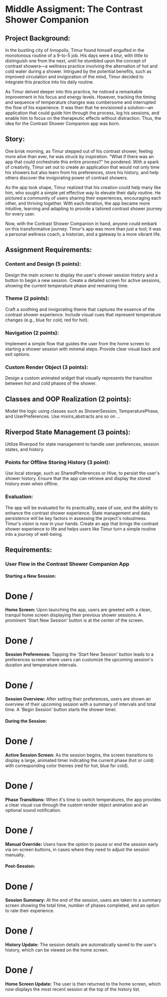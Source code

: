 # Middle Assigment: The Contrast Shower Companion

## Project Background:
In the bustling city of Innopolis, Timur found himself engulfed in the monotonous routine of a 9-to-5 job. His days were a blur, with little to distinguish one from the next, until he stumbled upon the concept of contrast showers—a wellness practice involving the alternation of hot and cold water during a shower. Intrigued by the potential benefits, such as improved circulation and invigoration of the mind, Timur decided to integrate this practice into his daily routine.

As Timur delved deeper into this practice, he noticed a remarkable improvement in his focus and energy levels. However, tracking the timing and sequence of temperature changes was cumbersome and interrupted the flow of his experience. It was then that he envisioned a solution—an application that could guide him through the process, log his sessions, and enable him to focus on the therapeutic effects without distraction. Thus, the idea for the Contrast Shower Companion app was born.

## Story:
One brisk morning, as Timur stepped out of his contrast shower, feeling more alive than ever, he was struck by inspiration. "What if there was an app that could orchestrate this entire process?" he pondered. With a spark of creativity, Timur set out to create an application that would not only time his showers but also learn from his preferences, store his history, and help others discover the invigorating power of contrast showers.

As the app took shape, Timur realized that his creation could help many like him, who sought a simple yet effective way to elevate their daily routine. He pictured a community of users sharing their experiences, encouraging each other, and thriving together. With each iteration, the app became more intuitive, learning and adapting to provide a tailored contrast shower journey for every user.

Now, with the Contrast Shower Companion in hand, anyone could embark on this transformative journey. Timur's app was more than just a tool; it was a personal wellness coach, a historian, and a gateway to a more vibrant life.


## Assignment Requirements:


### Content and Design (5 points):

Design the main screen to display the user's shower session history and a button to begin a new session.
Create a detailed screen for active sessions, showing the current temperature phase and remaining time.

### Theme (2 points):

Craft a soothing and invigorating theme that captures the essence of the contrast shower experience.
Include visual cues that represent temperature changes (e.g., blue for cold, red for hot).

### Navigation (2 points):

Implement a simple flow that guides the user from the home screen to starting a shower session with minimal steps.
Provide clear visual back and exit options.

### Custom Render Object (3 points):

Design a custom animated widget that visually represents the transition between hot and cold phases of the shower.


## Classes and OOP Realization (2 points):

Model the logic using classes such as ShowerSession, TemperaturePhase, and UserPreferences. Use mixins,abstracts ans so on ...


## Riverpod State Management (3 points):

Utilize Riverpod for state management to handle user preferences, session states, and history.


### Points for Offline Storing History (3 point):

Use local storage, such as SharedPreferences or Hive, to persist the user's shower history.
Ensure that the app can retrieve and display the stored history even when offline.

### Evaluation:
The app will be evaluated for its practicality, ease of use, and the ability to enhance the contrast shower experience.
State management and data persistence will be key factors in assessing the project's robustness.
Timur's vision is now in your hands. Create an app that brings the contrast shower experience to life and helps users like Timur turn a simple routine into a journey of well-being.


## Requirements: 

### User Flow in the Contrast Shower Companion App

#### Starting a New Session:

# Done \/
**Home Screen:** Upon launching the app, users are greeted with a clean, tranquil home screen displaying their previous shower sessions. A prominent 'Start New Session' button is at the center of the screen. <br>


# Done \/
**Session Preferences:** Tapping the 'Start New Session' button leads to a preferences screen where users can customize the upcoming session's duration and temperature intervals.<br>

# Done \/
**Session Overview:** After setting their preferences, users are shown an overview of their upcoming session with a summary of intervals and total time. A 'Begin Session' button starts the shower timer.

#### During the Session:

# Done \/
**Active Session Screen:** As the session begins, the screen transitions to display a large, animated timer indicating the current phase (hot or cold) with corresponding color themes (red for hot, blue for cold).<br>

# Done \/
**Phase Transitions:** When it's time to switch temperatures, the app provides a clear visual cue through the custom render object animation and an optional sound notification.<br>

# Done \/
**Manual Override:** Users have the option to pause or end the session early via on-screen buttons, in cases where they need to adjust the session manually.

#### Post-Session:

# Done \/
**Session Summary:** At the end of the session, users are taken to a summary screen showing the total time, number of phases completed, and an option to rate their experience.<br>

# Done \/
**History Update:** The session details are automatically saved to the user's history, which can be viewed on the home screen.<br>

# Done \/
**Home Screen Update:** The user is then returned to the home screen, which now displays the most recent session at the top of the history list.
